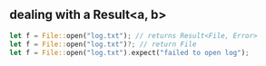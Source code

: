 
## dealing with a Result<a, b>

```rs
let f = File::open("log.txt"); // returns Result<File, Error>
let f = File::open("log.txt")?; // return File
let f = File::open("log.txt").expect("failed to open log");
```